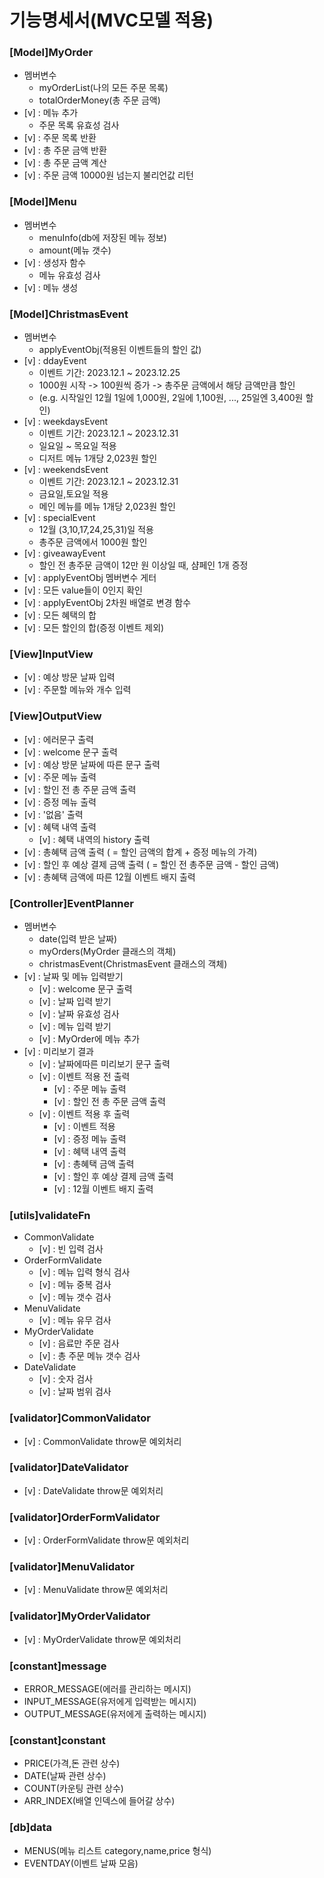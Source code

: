 # 기능명세서(MVC모델 적용)

### [Model]MyOrder

- 멤버변수
  - myOrderList(나의 모든 주문 목록)
  - totalOrderMoney(총 주문 금액)
- [v] : 메뉴 추가
  - 주문 목록 유효성 검사
- [v] : 주문 목록 반환
- [v] : 총 주문 금액 반환
- [v] : 총 주문 금액 계산
- [v] : 주문 금액 10000원 넘는지 불리언값 리턴

### [Model]Menu

- 멤버변수
  - menuInfo(db에 저장된 메뉴 정보)
  - amount(메뉴 갯수)
- [v] : 생성자 함수
  - 메뉴 유효성 검사
- [v] : 메뉴 생성

### [Model]ChristmasEvent

- 멤버변수
  - applyEventObj(적용된 이벤트들의 할인 값)
- [v] : ddayEvent
  - 이벤트 기간: 2023.12.1 ~ 2023.12.25
  - 1000원 시작 -> 100원씩 증가 -> 총주문 금액에서 해당 금액만큼 할인
  - (e.g. 시작일인 12월 1일에 1,000원, 2일에 1,100원, ..., 25일엔 3,400원 할인)
- [v] : weekdaysEvent
  - 이벤트 기간: 2023.12.1 ~ 2023.12.31
  - 일요일 ~ 목요일 적용
  - 디저트 메뉴 1개당 2,023원 할인
- [v] : weekendsEvent
  - 이벤트 기간: 2023.12.1 ~ 2023.12.31
  - 금요일,토요일 적용
  - 메인 메뉴를 메뉴 1개당 2,023원 할인
- [v] : specialEvent
  - 12월 (3,10,17,24,25,31)일 적용
  - 총주문 금액에서 1000원 할인
- [v] : giveawayEvent
  - 할인 전 총주문 금액이 12만 원 이상일 때, 샴페인 1개 증정
- [v] : applyEventObj 멤버변수 게터
- [v] : 모든 value들이 0인지 확인
- [v] : applyEventObj 2차원 배열로 변경 함수
- [v] : 모든 혜택의 합
- [v] : 모든 할인의 합(증정 이벤트 제외)

### [View]InputView

- [v] : 예상 방문 날짜 입력
- [v] : 주문할 메뉴와 개수 입력

### [View]OutputView

- [v] : 에러문구 출력
- [v] : welcome 문구 출력
- [v] : 예상 방문 날짜에 따른 문구 출력
- [v] : 주문 메뉴 출력
- [v] : 할인 전 총 주문 금액 출력
- [v] : 증정 메뉴 출력
- [v] : '없음' 출력
- [v] : 혜택 내역 출력
  - [v] : 혜택 내역의 history 출력
- [v] : 총혜택 금액 출력 ( = 할인 금액의 합계 + 증정 메뉴의 가격)
- [v] : 할인 후 예상 결제 금액 출력 ( = 할인 전 총주문 금액 - 할인 금액)
- [v] : 총혜택 금액에 따른 12월 이벤트 배지 출력

### [Controller]EventPlanner

- 멤버변수
  - date(입력 받은 날짜)
  - myOrders(MyOrder 클래스의 객체)
  - christmasEvent(ChristmasEvent 클래스의 객체)
- [v] : 날짜 및 메뉴 입력받기
  - [v] : welcome 문구 출력
  - [v] : 날짜 입력 받기
  - [v] : 날짜 유효성 검사
  - [v] : 메뉴 입력 받기
  - [v] : MyOrder에 메뉴 추가
- [v] : 미리보기 결과
  - [v] : 날짜에따른 미리보기 문구 출력
  - [v] : 이벤트 적용 전 출력
    - [v] : 주문 메뉴 출력
    - [v] : 할인 전 총 주문 금액 출력
  - [v] : 이벤트 적용 후 출력
    - [v] : 이벤트 적용
    - [v] : 증정 메뉴 출력
    - [v] : 혜택 내역 출력
    - [v] : 총혜택 금액 출력
    - [v] : 할인 후 예상 결제 금액 출력
    - [v] : 12월 이벤트 배지 출력

### [utils]validateFn

- CommonValidate
  - [v] : 빈 입력 검사
- OrderFormValidate
  - [v] : 메뉴 입력 형식 검사
  - [v] : 메뉴 중복 검사
  - [v] : 메뉴 갯수 검사
- MenuValidate
  - [v] : 메뉴 유무 검사
- MyOrderValidate
  - [v] : 음료만 주문 검사
  - [v] : 총 주문 메뉴 갯수 검사
- DateValidate
  - [v] : 숫자 검사
  - [v] : 날짜 범위 검사

### [validator]CommonValidator

- [v] : CommonValidate throw문 예외처리

### [validator]DateValidator

- [v] : DateValidate throw문 예외처리

### [validator]OrderFormValidator

- [v] : OrderFormValidate throw문 예외처리

### [validator]MenuValidator

- [v] : MenuValidate throw문 예외처리

### [validator]MyOrderValidator

- [v] : MyOrderValidate throw문 예외처리

### [constant]message

- ERROR_MESSAGE(에러를 관리하는 메시지)
- INPUT_MESSAGE(유저에게 입력받는 메시지)
- OUTPUT_MESSAGE(유저에게 출력하는 메시지)

### [constant]constant

- PRICE(가격,돈 관련 상수)
- DATE(날짜 관련 상수)
- COUNT(카운팅 관련 상수)
- ARR_INDEX(배열 인덱스에 들어갈 상수)

### [db]data

- MENUS(메뉴 리스트 category,name,price 형식)
- EVENTDAY(이벤트 날짜 모음)

